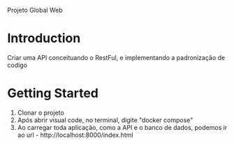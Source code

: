 Projeto Global Web

# Introduction 
Criar uma API conceituando o RestFul, e implementando a padronização de codigo


# Getting Started
1.	Clonar o projeto
2.	Após abrir visual code, no terminal, digite "docker compose"
3.	Ao carregar toda aplicação, como a API e o banco de dados, podemos ir ao url - http://localhost:8000/index.html

